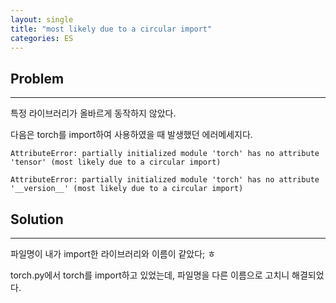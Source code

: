 ```yaml
---
layout: single
title: "most likely due to a circular import"
categories: ES
---
```


## Problem
---
특정 라이브러리가 올바르게 동작하지 않았다.

다음은 torch를 import하여 사용하였을 때 발생했던 에러메세지다.

```console
AttributeError: partially initialized module 'torch' has no attribute 'tensor' (most likely due to a circular import)

AttributeError: partially initialized module 'torch' has no attribute '__version__' (most likely due to a circular import)
```

## Solution
---
파일명이 내가 import한 라이브러리와 이름이 같았다; ㅎ

torch.py에서 torch를 import하고 있었는데, 파일명을 다른 이름으로 고치니 해결되었다.
